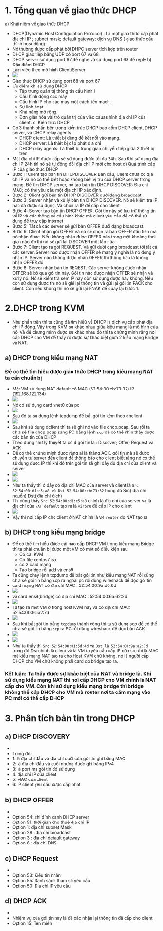 # 1. Tổng quan về giao thức DHCP 
a) Khái niệm về giao thức DHCP 
-   DHCP(Dynamic Host Configuration Protocol) : Là một giao thức cấp phát địa chỉ IP ; subnet mask; default gateway; dịch vụ DNS ( giao thức cấu thình host động)
- Nó thường được cấp phát bởi DHPC server tích hợp trên router 
- DHCP giao tiếp bằng UDP có port 67 và 68
- DHCP server sử dụng port 67 để nghe và sử dụng port 68 để reply 
b) Đặc điểm DHCP 
- Làm việc theo mô hình Client/Server 
- ![](https://github.com/duckmak14/linux/blob/master/KVM/images/dhcp_lab/screenshot.png)
- Giao thức DHCP sử dụng port 68 và port 67 
- Ưu điểm khi sử dụng DHCP
    - Tập trung quản trị thông tin cấu hình I
    - Cấu hình động các máy
    - Cấu hình IP cho các máy một cách liền mạch.
    - Sự linh hoạt
    - Khả năng mở rộng.
    - Đơn giản hóa vài trò quản trị của việc cauas hình địa chỉ IP của client.
c) Kiến trúc DHCP 
- Có 3 thành phần bên trong kiến trúc DHCP bao gồm DHCP client, DHCP server, và DHCP relay agents
    - DHCP client: Là thiết bị dùng để kết nối vào mạng.
    - DHCP server: Là thiết bị cấp phát địa chỉ
    - DHCP relay agents: Là thiết bị trung gian chuyển tiếp giữa 2 thiết bị trên
- Một địa chỉ IP được cấp sẽ sử dụng được tối đa 24h. Sau Khi sử dụng địa chỉ IP 24h thì nó sẽ tự động đổi địa chỉ IP mới cho host 
d) Quá trình cấp IP của giao thức DHCP 
- Bước 1: Client tạo bản tin DHCPDISCOVER
Ban đầu, Client chưa có địa chỉ IP và nó có thể biết hoặc không biết vị trú của DHCP server trong mạng. Để tìm DHCP server, nó tạo bản tin DHCP DISCOVER: Địa chỉ MAC; có thể yêu cầu một địa chỉ IP xác định.
- Bước 2: Client gửi bản tin DHCP DISCOVER dưới dạng broadcast
- Bước 3: Server nhận và xử lý bản tin DHCP DISCOVER. Nó sẽ kiểm tra IP nào đã được sử dụng. Và chọn ra IP để cấp cho client 
- Bước 4: Server tạo bản tin DHCP OFFER. Gói tin này sẽ lưu trữ thông tin về IP và các thông số cấu hình khác mà client yêu cầu để có thể sử dụng để truy cập internet
- Bước 5: Tất cả các server sẽ gửi bản OFFER dưới dạng broadcast.
- Bước 6: Client nhận gói OFFER và nó sẽ chọn ra bản OFFER đầu tiên mà nó nhận được. Nếu không nhận được OFFER nào trong một khoảng thời gian nào đó thì nó sẽ gửi lại DISCOVER một lần nữa 
- Bước 7: Client tạo ra gói REQUEST. Và gửi dưới dạng broadcast tới tất cả các server. Server nào được nhận OFFER sẽ mang ý nghĩa là nó đồng ý nhận IP. Server nào không được nhận OFFER thì thông báo là không nhận OFFER đó
- Bước 8: Server nhận bản tin REQEST. Các server không được nhận OFFER sẽ bỏ qua gói tin này. Gói tin nào được nhận OFFER sẽ nhận và xử lý nó. Nó sẽ kiểm tra sem IP này còn sử dụng được hay không. Nếu còn sử dụng được thì nó sẽ ghi lại thông tin và gửi lại gói tin PACK cho client. Còn nếu không thì nó sẽ gửi lại PNAK để quay lại bước 1.
# 2.DHCP trong KVM
- Như phần trên thì ta cũng đã tìm hiểủ về DHCP là dịch vụ cấp phát địa chỉ IP động. Vậy trong KVM sự khác nhau giữa kiểu mạng là mô hình của nó. Và để chưng minh được sự khác nhau đó thì ta chứng minh rằng nơi cấp DHCP cho VM để thấy rõ được sự khác biệt giữa 2 kiểu mạng Bridge và NAT. 
## a) DHCP trong kiểu mạng NAT
### Để có thể tìm hiểu được giao thức DHCP trong kiểu mạng NAT ta cần chuẩn bị 
- Một VM sử dụng NAT default có MAC (52:54:00:cb:73:32) IP (192.168.122.134)
- ![](https://github.com/duckmak14/linux/blob/master/KVM/images/dhcp_lab/screenshot_9.png)
- Nó có sử dụng card vnet0 của pc 
- ![](https://github.com/duckmak14/linux/blob/master/KVM/images/dhcp_lab/screenshot_10.png)
- Sau đó ta sử dụng lệnh tcpdump để bắt gói tin kèm theo dhclient  
- ![](https://github.com/duckmak14/linux/blob/master/KVM/images/dhcp_lab/screenshot_2.png)
- Sau khi sử dụng dclient thì ta sẽ ghi nó vào file dhcp.pcap. Sau rồi ta chia sẻ file dhcp.pcap sang PC bằng lệnh `scp` để có thể nhìn thấy được các bản tin của DHCP 
- Theo đúng như lý thuyết ta có 4 gói tin là : Discover; Offer; Request và ACK
- Để có thể chứng minh được rằng ai là thằng ACK. gói tin mà sẽ được chuyển từ server đến client để thông báo cho client biết rằng nó có thể sử dụng được IP thì khi đó trên gói tin sẽ ghi đầy đủ địa chỉ của client và server 
- ![](https://github.com/duckmak14/linux/blob/master/KVM/images/dhcp_lab/screenshot12.png)
- ![](https://github.com/duckmak14/linux/blob/master/KVM/images/dhcp_lab/screenshot_14.png)
- Như ta thấy thì ở đây có địa chỉ MAC của server và client là  `Src 52:54:00:d1:c5:a8 và Dst 52:54:00:cb:73:32` trong đó Src( địa chỉ nguồn) Dst( địa chỉ đích)
- Thì cũng thấy `Src 52:54:00:d1:c5:a8` chính là địa chỉ của server và là địa chỉ của `NAT default` tạo ra là `virbr0` để cấp IP cho client 
- ![](https://github.com/duckmak14/linux/blob/master/KVM/images/dhcp_lab/screenshot_15.png)
- Vậy thì nơi cấp IP cho client ở NAT chính là `VM router` do NAT tạo ra 
## b) DHCP trong kiểu mạng bridge 
- Để có thể tìm hiểu được cái nào cấp DHCP VM trong kiểu mạng Bridge thì ta phải chuẩn bị được một VM có một số điều kiện sau: 
    - Có cài KVM 
    - Có file centos7.iso
    - có 2 card mạng  
    - Tạo bridge rồi add và ens9
- Ta cũng chạy lệnh tcpdump để bắt gói tin như kiểu mạng NAT rồi cũng chia sẻ gói tin bằng scp ra ngoài pc rồi dùng wireshack để đọc gói tin 
- card mạng NAT có địa chỉ MAC : 52:54:00:9a:d0:6d
- ![](https://github.com/duckmak14/linux/blob/master/KVM/images/dhcp_lab/screenshot_6.png)
- và card ens9(bridge) có địa chỉ MAC : 52:54:00:6a:62:2d
- ![](https://github.com/duckmak14/linux/blob/master/KVM/images/dhcp_lab/screenshot_5.png) 
- Ta tạo ra một VM ở trong host KVM này và có địa chỉ MAC: 52:54:00:9a:a2:7d 
- ![](https://github.com/duckmak14/linux/blob/master/KVM/images/dhcp_lab/screenshot_3.png)
- Sau khi bắt gói tin bằng `tcpdump` thành công thì ta sử dụng scp để có thể chia sẻ gói tin bằng `scp` ra PC rồi dùng wireshack để đọc bản ACK 
- ![](https://github.com/duckmak14/linux/blob/master/KVM/images/dhcp_lab/screenshot_11.png)
- ![](https://github.com/duckmak14/linux/blob/master/KVM/images/dhcp_lab/screenshot_16.png)
- Như ta thấy thì `Src 52:54:00:01:5d:4d` và `Dst là 52:54:00:9a:a2:7d` trong đó Dst chính là client và là VM ta yêu cầu cấp IP còn src thì là MAC mà kiểu mạng NAT tạo ra cho Host KVM chứ không. nó là người cấp DHCP cho VM chứ không phải card do bridge tạo ra. 
### Kết luận: Ta thấy được sự khác biệt của NAT và bridge là. Khi sử dụng kiểu mạng NAT thì nơi cấp DHCP cho VM chính là NAT cấp cho VM. Còn khi sử dụng kiểu mạng bridge thì bridge không thể cấp DHCP cho VM mà router nơi ta cắm mạng vào PC mới có thể cấp DHCP
# 3. Phân tích bản tin trong DHCP  
## a) DHCP DISCOVERY
- ![]()
- Trong đó: 
- 1: là địa chỉ đầu và địa chỉ cuối của gói tin ghi bằng MAC 
- 2: là địa chỉ đầu và cuối nhưng được ghi bằng IPv4
- 3: là port mà gói tin đó sử dụng 
- 4: địa chỉ IP của client 
- 5: MAC của client 
- 6: IP client yêu cầu được cấp phát
## b) DHCP OFFER 
- ![]()
- Option 54: chỉ đính danh DHCP server 
- Option 51: thời gian cho thuê địa chỉ IP
- Option 1: địa chỉ subnet Mask
- Option 28 : địa chỉ broadcast
- Option 3 : địa chỉ default gateway
- Option 6 : địa chỉ DNS
## c) DHCP Request
- ![]()
- Option 53: Kiểu tin nhắn 
- Option 55: Danh sách tham số yêu cầu 
- Option 50: Địa chỉ IP yêu cầu 
## d) DHCP ACK
- ![]()
- Nhiệm vụ của gói tin này là để xác nhận lại thông tin đã cấp cho client
- Option 15: Tên miền